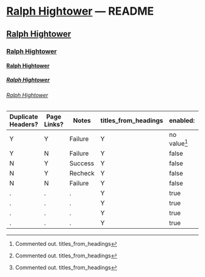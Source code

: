 # [Ralph Hightower](https://ralphhightower.github.io/) — README

## [Ralph Hightower](https://ralphhightower.github.io/)

### [Ralph Hightower](https://ralphhightower.github.io/)

#### [Ralph Hightower](https://ralphhightower.github.io/)

##### [Ralph Hightower](https://ralphhightower.github.io/)

###### [Ralph Hightower](https://ralphhightower.github.io/)

| Duplicate<br />Headers? | Page<br />Links? | Notes | titles_from_headings | enabled: | strip_title: | collections: |
|---|---|---|---|---|---|---|
| Y | Y  | Failure | Y | no value[^11] | no value[^11] | no value[^11] |
| Y | N  | Failure | Y | false | false | false |
| N | Y  | Success | Y | false | false | true  |
| N | Y | Recheck  | Y | false | true  | false |
| N | N | Failure  | Y | false | true  | true  |
| . | . | .  | Y | true  | false | false |
| . | . | .  | Y | true  | false | true  |
| . | . | .  | Y | true  | true  | false |
| . | . | .  | Y | true  | true  | true  |

[^11]: Commented out.
titles_from_headings 

